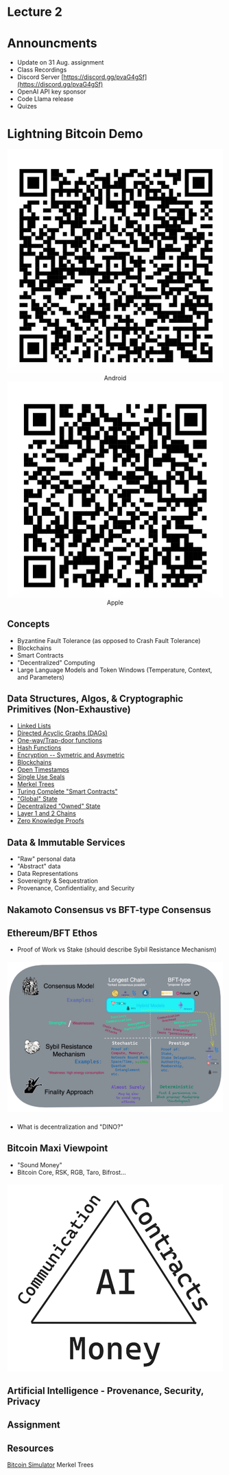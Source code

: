 # Lecture 2

# Announcments

- Update on 31 Aug. assignment
- Class Recordings
- Discord Server [https://discord.gg/pvaG4gSf](https://discord.gg/pvaG4gSf)
- OpenAI API key sponsor
- Code Llama release
- Quizes

# Lightning Bitcoin Demo

<flex style="text:italic">
<div align="center">
<img src="./WofSat.png"></img>
Android
<img src="./WofSat2.png"></img>
Apple
</div>
</flex> 

## Concepts

- Byzantine Fault Tolerance (as opposed to Crash Fault Tolerance)
- Blockchains
- Smart Contracts
- "Decentralized" Computing
- Large Language Models and Token Windows (Temperature, Context, and Parameters)

## Data Structures, Algos, & Cryptographic Primitives (Non-Exhaustive)

- [Linked Lists](https://www.geeksforgeeks.org/data-structures/linked-list/)
- [Directed Acyclic Graphs (DAGs)](https://www.geeksforgeeks.org/graph-types-and-applications/?ref=Digraph)
- [One-way/Trap-door functions](https://onlydifferences.com/trapdoor-function-vs-one-way-function/)
- [Hash Functions](https://www.technipages.com/definition/one-way-hash-function/)
- [Encryption -- Symetric and Asymetric]()
- [Blockchains](https://andersbrownworth.com/blockchain/)
- [Open Timestamps](https://petertodd.org/2016/opentimestamps-announcement)
- [Single Use Seals](https://petertodd.org/2017/scalable-single-use-seal-asset-transfer)
- [Merkel Trees](https://www.geeksforgeeks.org/introduction-to-merkle-tree/)
- [Turing Complete "Smart Contracts"](https://firstmonday.org/ojs/index.php/fm/article/download/548/469)
- ["Global" State](https://www.ics.uci.edu/~cs230/lectures20/distrsyslectureset3-win20.pdf)
- [Decentralized "Owned" State](https://github.com/orgs/RGB-WG/discussions/219)
- [Layer 1 and 2 Chains](https://medium.com/the-capital/layer-1-vs-layer-2-what-you-need-to-know-about-different-blockchain-layer-solutions-69f91904ce40)
- [Zero Knowledge Proofs](https://cointelegraph.com/explained/zero-knowledge-proofs-explained)

## Data & Immutable Services

- "Raw" personal data
- "Abstract" data
- Data Representations
- Sovereignty & Sequestration
- Provenance, Confidentiality, and Security

## Nakamoto Consensus vs BFT-type Consensus

## Ethereum/BFT Ethos

* Proof of Work vs Stake (should describe Sybil Resistance Mechanism)

<h5 style="text:italic" align="center"><em>
<div align="center"><img src="./Consensus.png"></img></div>
</em></h5> 

* What is decentralization and "DINO?"

## Bitcoin Maxi Viewpoint

- "Sound Money"
- Bitcoin Core, RSK, RGB, Taro, Bifrost...

<h5 style="text:italic" align="center"><em>
<div align="center"><img src="./btc_rgb_triangle.png"></img></div>
</em></h5> 

## Artificial Intelligence - Provenance, Security, Privacy

## Assignment

## Resources

[Bitcoin Simulator](https://andersbrownworth.com/blockchain/hash)
Merkel Trees

